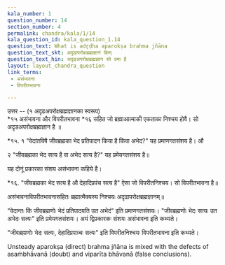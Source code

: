 ```yaml
---
kala_number: 1
question_number: 14
section_number: 4
permalink: chandra/kala/1/14
kala_question_id: kala_question_1.14
question_text: What is adr̥ḍha aparokṣa brahma jñāna
question_text_skt: अदृढापरोक्षब्रह्मज्ञानं किम्
question_text_hin: अदृढअपरोक्षब्रह्मज्ञान सो क्या है
layout: layout_chandra_question
link_terms:
 - असंभावना
 - विपरीतभावना

---
```


<!-- hindi-start -->
उत्तर -- (१ अदृढअपरोक्षब्रह्मज्ञानका स्वरूप)  
*१५ असंभावना और विपरीतभावना *१६ सहित जो
ब्रह्माआत्माकी एकताका निश्चय होवै। 
सो अदृडअपरोक्षब्रह्मज्ञान है ॥

<div class="footnote" markdown="1">
*१५.  
१ "वेदांतविषै जीवब्रह्मका भेद प्रतिपादन किया है किंवा अभेद?" यह प्रमाणगतसंशय है। औ

२ "जीवब्रह्मका भेद सत्य है वा अभेद सत्य है?"
यह प्रमेयगतसंशय है॥

यह दोनूं प्रकारका संशय असंभावना कहिये है।

*१६. "जीवब्रह्मका भेद सत्य है औ देहादिप्रपंच सत्य है" ऐसा जो विपरीतनिश्चय। सो विपरीतभावना है॥
</div>
<!-- hindi-end -->

<!-- skt-start -->
असंभावनाविपरीतभावनासहितः ब्रह्मात्मैक्यस्य निश्चयः अदृढापरोक्षब्रह्मज्ञानम्॥

"वेदान्तः किं जीवब्रह्मणोः भेदं प्रतिपादयति उत अभेदं" इति प्रमाणगतसंशयः। "जीवब्रह्मणोः भेदः सत्यः उत अभेदः सत्यः" इति प्रमेयगतसंशयः। अयं द्विप्रकारकः संशयः असंभावना इति कथ्यते। 

"जीवब्रह्मणोः भेदः सत्यः, देहादिप्रपञ्चः सत्यः" इति विपरीतनिश्चयः विपरीतभावना इति कथ्यते।
<!-- skt-end -->

<!-- eng-start -->
Unsteady aparokṣa (direct) brahma jñāna is mixed with the defects of asaṁbhāvanā (doubt) and viparīta bhāvanā (false conclusions).
<!-- eng-end -->
